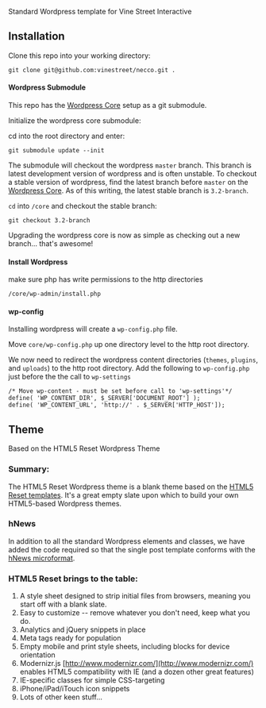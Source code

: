Standard Wordpress template for Vine Street Interactive

Installation
-----------

Clone this repo into your working directory:

	git clone git@github.com:vinestreet/necco.git .

#### Wordpress Submodule

This repo has the [Wordpress Core](https://github.com/markjaquith/WordPress) setup as a git submodule.

Initialize the wordpress core submodule:

cd into the root directory and enter:

	git submodule update --init

The submodule will checkout the wordpress `master` branch. This branch is latest development version of wordpress and is often unstable. To checkout a stable version of wordpress, find the latest branch before `master` on the [Wordpress Core](https://github.com/markjaquith/WordPress). As of this writing, the latest stable branch is `3.2-branch`. 

`cd` into `/core` and checkout the stable branch:
	
	git checkout 3.2-branch

Upgrading the wordpress core is now as simple as checking out a new branch... that's awesome!
	
#### Install Wordpress
	
make sure php has write permissions to the http directories

	/core/wp-admin/install.php

#### wp-config	

Installing wordpress will create a `wp-config.php` file.

Move `core/wp-config.php` up one directory level to the http root directory.

We now need to redirect the wordpress content directories (`themes`, `plugins`, and `uploads`) to the http root directory. Add the following to `wp-config.php` just before the the call to `wp-settings`

	/* Move wp-content - must be set before call to 'wp-settings'*/
	define( 'WP_CONTENT_DIR', $_SERVER['DOCUMENT_ROOT'] );
	define( 'WP_CONTENT_URL', 'http://' . $_SERVER['HTTP_HOST']);

Theme
-----------
Based on the HTML5 Reset Wordpress Theme

### Summary:

The HTML5 Reset Wordpress theme is a blank theme based on the [HTML5 Reset templates](https://github.com/murtaugh/HTML5-Reset). It's a great empty slate upon which to build your own HTML5-based Wordpress themes.

### hNews

In addition to all the standard Wordpress elements and classes, we have added the code required so that the single post template conforms with the [hNews microformat](http://microformats.org/wiki/hnews).

### HTML5 Reset brings to the table:

1. A style sheet designed to strip initial files from browsers, meaning you start off with a blank slate.
2. Easy to customize -- remove whatever you don't need, keep what you do.
3. Analytics and jQuery snippets in place
4. Meta tags ready for population
5. Empty mobile and print style sheets, including blocks for device orientation
6. Modernizr.js [http://www.modernizr.com/](http://www.modernizr.com/) enables HTML5 compatibility with IE (and a dozen other great features)
7. IE-specific classes for simple CSS-targeting
8. iPhone/iPad/iTouch icon snippets 
9. Lots of other keen stuff...